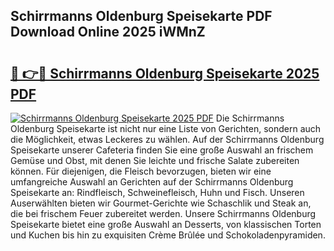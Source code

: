 ## Schirrmanns Oldenburg Speisekarte PDF Download Online 2025 iWMnZ

# <h2><a href="http://gc95w4.nevu.top/?p=Schirrmanns+Oldenburg+Speisekarte">🔗 👉🔴 Schirrmanns Oldenburg Speisekarte 2025 PDF</a></h2>

[![Schirrmanns Oldenburg Speisekarte 2025 PDF](https://i.imgur.com/dBaPXMq.png)](http://gc95w4.nevu.top/?p=Schirrmanns+Oldenburg+Speisekarte)
Die Schirrmanns Oldenburg Speisekarte ist nicht nur eine Liste von Gerichten, sondern auch die Möglichkeit, etwas Leckeres zu wählen. Auf der Schirrmanns Oldenburg Speisekarte unserer Cafeteria finden Sie eine große Auswahl an frischem Gemüse und Obst, mit denen Sie leichte und frische Salate zubereiten können. Für diejenigen, die Fleisch bevorzugen, bieten wir eine umfangreiche Auswahl an Gerichten auf der Schirrmanns Oldenburg Speisekarte an: Rindfleisch, Schweinefleisch, Huhn und Fisch. Unseren Auserwählten bieten wir Gourmet-Gerichte wie Schaschlik und Steak an, die bei frischem Feuer zubereitet werden. Unsere Schirrmanns Oldenburg Speisekarte bietet eine große Auswahl an Desserts, von klassischen Torten und Kuchen bis hin zu exquisiten Crème Brûlée und Schokoladenpyramiden.
